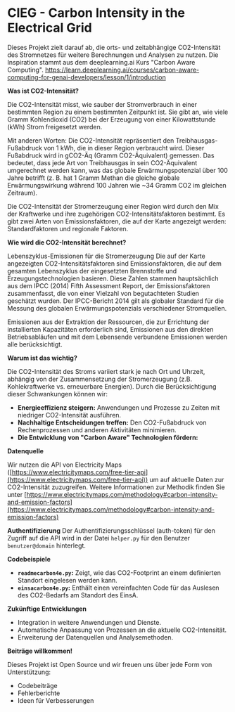 # CIEG - Carbon Intensity in the Electrical Grid

Dieses Projekt zielt darauf ab, die orts- und zeitabhängige CO2-Intensität des Stromnetzes für weitere Berechnungen und Analysen zu nutzen. Die Inspiration stammt aus dem deeplearning.ai Kurs "Carbon Aware Computing". https://learn.deeplearning.ai/courses/carbon-aware-computing-for-genai-developers/lesson/1/introduction

**Was ist CO2-Intensität?**

Die CO2-Intensität misst, wie sauber der Stromverbrauch in einer bestimmten Region zu einem bestimmten Zeitpunkt ist. Sie gibt an, wie viele Gramm Kohlendioxid (CO2) bei der Erzeugung von einer Kilowattstunde (kWh) Strom freigesetzt werden. 

Mit anderen Worten: Die CO2-Intensität repräsentiert den Treibhausgas-Fußabdruck von 1 kWh, die in dieser Region verbraucht wird. Dieser Fußabdruck wird in gCO2-Äq (Gramm CO2-Äquivalent) gemessen. Das bedeutet, dass jede Art von Treibhausgas in sein CO2-Äquivalent umgerechnet werden kann, was das globale Erwärmungspotenzial über 100 Jahre betrifft (z. B. hat 1 Gramm Methan die gleiche globale Erwärmungswirkung während 100 Jahren wie ~34 Gramm CO2 im gleichen Zeitraum).

Die CO2-Intensität der Stromerzeugung einer Region wird durch den Mix der Kraftwerke und ihre zugehörigen CO2-Intensitätsfaktoren bestimmt. Es gibt zwei Arten von Emissionsfaktoren, die auf der Karte angezeigt werden: Standardfaktoren und regionale Faktoren.

**Wie wird die CO2-Intensität berechnet?**

Lebenszyklus-Emissionen für die Stromerzeugung
Die auf der Karte angezeigten CO2-Intensitätsfaktoren sind Emissionsfaktoren, die auf dem gesamten Lebenszyklus der eingesetzten Brennstoffe und Erzeugungstechnologien basieren. Diese Zahlen stammen hauptsächlich aus dem IPCC (2014) Fifth Assessment Report, der Emissionsfaktoren zusammenfasst, die von einer Vielzahl von begutachteten Studien geschätzt wurden. Der IPCC-Bericht 2014 gilt als globaler Standard für die Messung des globalen Erwärmungspotenzials verschiedener Stromquellen.

Emissionen aus der Extraktion der Ressourcen, die zur Errichtung der installierten Kapazitäten erforderlich sind, Emissionen aus den direkten Betriebsabläufen und mit dem Lebensende verbundene Emissionen werden alle berücksichtigt.

**Warum ist das wichtig?**


Die CO2-Intensität des Stroms variiert stark je nach Ort und Uhrzeit, abhängig von der Zusammensetzung der Stromerzeugung (z.B. Kohlekraftwerke vs. erneuerbare Energien).  Durch die Berücksichtigung dieser Schwankungen können wir:

* **Energieeffizienz steigern:** Anwendungen und Prozesse zu Zeiten mit niedriger CO2-Intensität ausführen.
* **Nachhaltige Entscheidungen treffen:** Den CO2-Fußabdruck von Rechenprozessen und anderen Aktivitäten minimieren.
* **Die Entwicklung von "Carbon Aware" Technologien fördern:**

**Datenquelle**

Wir nutzen die API von Electricity Maps ([https://www.electricitymaps.com/free-tier-api](https://www.electricitymaps.com/free-tier-api)) um auf aktuelle Daten zur CO2-Intensität zuzugreifen. Weitere Informationen zur Methodik finden Sie unter [https://www.electricitymaps.com/methodology#carbon-intensity-and-emission-factors](https://www.electricitymaps.com/methodology#carbon-intensity-and-emission-factors)

**Authentifizierung**
Der Authentifizierungsschlüssel (auth-token) für den Zugriff auf die API wird in der Datei `helper.py` für den Benutzer `benutzer@domain` hinterlegt.

**Codebeispiele**

* **`readmecarbon4e.py`:** Zeigt, wie das CO2-Footprint an einem definierten Standort eingelesen werden kann.
* **`einsacarbon4e.py`:** Enthält einen vereinfachten Code für das Auslesen des CO2-Bedarfs am Standort des EinsA.

**Zukünftige Entwicklungen**


* Integration in weitere Anwendungen und Dienste.
* Automatische Anpassung von Prozessen an die aktuelle CO2-Intensität.
* Erweiterung der Datenquellen und Analysemethoden.

**Beiträge willkommen!**

Dieses Projekt ist Open Source und wir freuen uns über jede Form von Unterstützung:

* Codebeiträge
* Fehlerberichte
* Ideen für Verbesserungen





